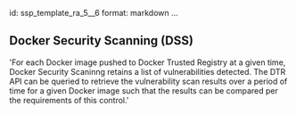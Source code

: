 id: ssp_template_ra_5__6
format: markdown
...
## Docker Security Scanning (DSS)

'For each Docker image pushed to Docker Trusted Registry at a given
time, Docker Security Scaninng retains a list of vulnerabilities
detected. The DTR API can be queried to retrieve the vulnerability
scan results over a period of time for a given Docker image such that
the results can be compared per the requirements of this control.'
